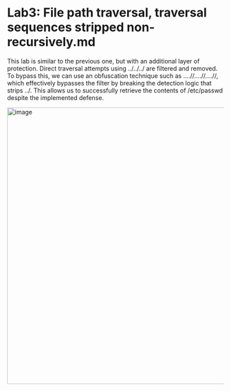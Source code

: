 # Lab3: File path traversal, traversal sequences stripped non-recursively.md

This lab is similar to the previous one, but with an additional layer of protection. Direct traversal attempts using ../../../ are filtered and removed. To bypass this, we can use an obfuscation technique such as ....//....//....//, which effectively bypasses the filter by breaking the detection logic that strips ../. This allows us to successfully retrieve the contents of /etc/passwd despite the implemented defense.

<img width="1041" height="642" alt="image" src="https://github.com/user-attachments/assets/6be4fc26-8dde-4245-9e10-5d1a08215748" />

